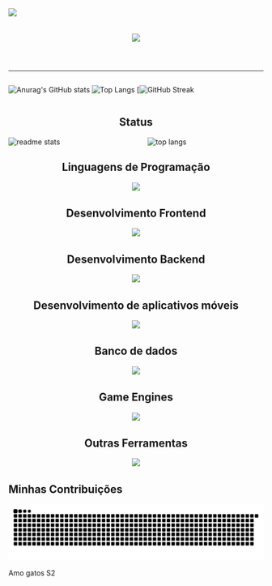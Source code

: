 
<!-- [![MasterHead](https:)](https:) //banner -->
<img align="left" src="https://visitor-badge.laobi.icu/badge?page_id=M4rcus-0.M4rcus-0" />

<h1 align="center">
  <a href="https://git.io/typing-svg">
    <img src="https://readme-typing-svg.herokuapp.com/?font=Monospace&size=35&center=true&vCenter=true&width=500&height=70&duration=3000&lines=Olá+devs!;Meu+nome+é+Marcus!;Sejam+bem-vindos!;S2;" />
  </a>
</h1>

<!--
<p align="left"> 
  <img src="https://komarev.com/ghpvc/?username=M4rcus-0&label=Profile%20views&color=0e75b6&style=flat" /> 
</p>
<p align="left"> 
  <a href="https://github.com/ryo-ma/github-profile-trophy">
    <img src="https://github-profile-trophy.vercel.app/?username=M4rcus-0" />
  </a> 
</p>
-->

<br>
<hr>

<div style="display: flex;justify-content: space-between; flex-direction: row;">
  
  ![Anurag's GitHub stats](https://github-readme-stats.vercel.app/api?username=M4rcus-0&show_icons=true&theme=default&count_private=true&title_color=fff&text_color=fff&icon_color=fff&border_color=000&bg_color=45,000,E00A24,07041E,000&locale=pt-br)
  ![Top Langs](https://github-readme-stats.vercel.app/api/top-langs/?username=M4rcus-0&hide_progress=true&title_color=000&text_color=000&border_color=fff&bg_color=45,fff,f72585,4cc9f0,fff&locale=pt-br&langs_count=8&layout=compact)
  [![GitHub Streak]("https://github-readme-streak-stats.herokuapp.com/?user=M4rcus-0&")

</div>

<h2 align="center">Status</h2>

<div style="display: flex;justify-content: space-between; flex-direction: row;>
  <img width=390 src="https://github-readme-streak-stats-M4rcus-0.vercel.app/?user=M4rcus-0&count_private=true&theme=react&border_radius=10" alt="streak stats"/>
  <img width=390 src="https://github-readme-stats-M4rcus-0.vercel.app/api?username=M4rcus-0&count_private=true&show_icons=true&theme=react&rank_icon=github&border_radius=10" alt="readme stats" />
  <img width=325 align="center" src="https://github-readme-stats-M4rcus-0.vercel.app/api/top-langs/?username=M4rcus-0&langs_count=8&layout=compact&theme=react&border_radius=10&size_weight=0.5&count_weight=0.5&exclude_repo=github-readme-stats" alt="top langs" />
</div>

<h2 align="center">Linguagens de Programação</h2>
<div align="center">
    <img src="https://skillicons.dev/icons?i=c,java,javascript,typescript,php,py" />
</div>
<!-- c,java,js,ts,php,perl,ruby,python,swift,objectivec,rust -->

<h2 align="center">Desenvolvimento Frontend</h2>
<div align="center">
    <img src="https://skillicons.dev/icons?i=html,css,js,ts,react,wordpress,styledcomponents" />
</div>
<!-- react,bootstrap,css3,html5,sass,tailwind,npm,styledcomponents,yarn,wordpress -->

<h2 align="center">Desenvolvimento Backend</h2>
<div align="center">
    <img src="https://skillicons.dev/icons?i=nodejs" />
</div>
<!-- nodejs,express,prisma -->

<h2 align="center">Desenvolvimento de aplicativos móveis</h2>
<div align="center">
    <img src="https://skillicons.dev/icons?i=react" />
</div>
<!-- android,kotlin,reactnative -->

<!--
<h2 align="center">Inteligência artificial e Aprendizado de máquina</h2>
<div align="center">
  
</div>
-->

<h2 align="center">Banco de dados</h2>
<div align="center">
    <img src="https://skillicons.dev/icons?i=mysql,postgres,mariadb" />
</div>
<!-- mongodb,mysql,postgresql,oracle,mariadb -->

<h2 align="center">Game Engines</h2>
<div align="center">
    <img src="https://skillicons.dev/icons?i=unreal,unity,godot" />
</div>
<!-- unreal,unity,godot -->

<h2 align="center">Outras Ferramentas</h2>
<div align="center">
    <img src="https://skillicons.dev/icons?i=figma,postman,git,github,arduino,vscode,notion" />
</div>
<!-- docker,illustrator,photoshop,figma,blender,postman,linux,git,github,arduino,vscode,discord,notion,windows -->

<h2>Minhas Contribuições</h2>

<div align="center">
  <img alt="snake eating my contributions" src="https://raw.githubusercontent.com/M4rcus-0/M4rcus-0/output/github-contribution-grid-snake.svg" />
</div>

Amo gatos S2
